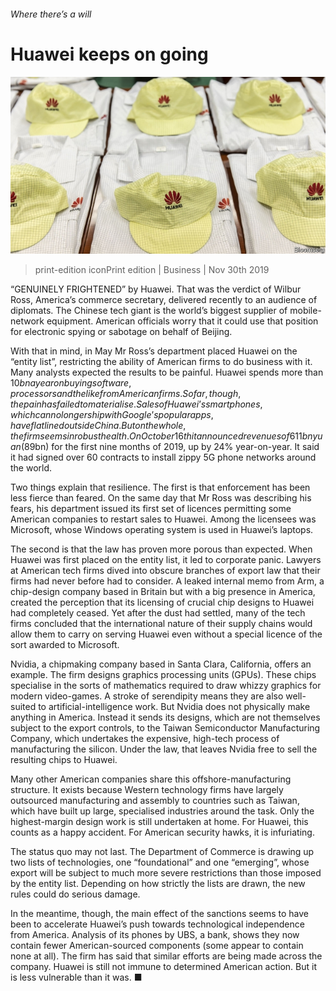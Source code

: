 ###### Where there’s a will

# Huawei keeps on going 

![image](images/20191130_wbp001.jpg) 

> print-edition iconPrint edition | Business | Nov 30th 2019 

“GENUINELY FRIGHTENED” by Huawei. That was the verdict of Wilbur Ross, America’s commerce secretary, delivered recently to an audience of diplomats. The Chinese tech giant is the world’s biggest supplier of mobile-network equipment. American officials worry that it could use that position for electronic spying or sabotage on behalf of Beijing. 

With that in mind, in May Mr Ross’s department placed Huawei on the “entity list”, restricting the ability of American firms to do business with it. Many analysts expected the results to be painful. Huawei spends more than $10bn a year on buying software, processors and the like from American firms. So far, though, the pain has failed to materialise. Sales of Huawei’s smartphones, which can no longer ship with Google’s popular apps, have flatlined outside China. But on the whole, the firm seems in robust health. On October 16th it announced revenues of 611bn yuan ($89bn) for the first nine months of 2019, up by 24% year-on-year. It said it had signed over 60 contracts to install zippy 5G phone networks around the world. 

Two things explain that resilience. The first is that enforcement has been less fierce than feared. On the same day that Mr Ross was describing his fears, his department issued its first set of licences permitting some American companies to restart sales to Huawei. Among the licensees was Microsoft, whose Windows operating system is used in Huawei’s laptops. 

The second is that the law has proven more porous than expected. When Huawei was first placed on the entity list, it led to corporate panic. Lawyers at American tech firms dived into obscure branches of export law that their firms had never before had to consider. A leaked internal memo from Arm, a chip-design company based in Britain but with a big presence in America, created the perception that its licensing of crucial chip designs to Huawei had completely ceased. Yet after the dust had settled, many of the tech firms concluded that the international nature of their supply chains would allow them to carry on serving Huawei even without a special licence of the sort awarded to Microsoft. 

Nvidia, a chipmaking company based in Santa Clara, California, offers an example. The firm designs graphics processing units (GPUs). These chips specialise in the sorts of mathematics required to draw whizzy graphics for modern video-games. A stroke of serendipity means they are also well-suited to artificial-intelligence work. But Nvidia does not physically make anything in America. Instead it sends its designs, which are not themselves subject to the export controls, to the Taiwan Semiconductor Manufacturing Company, which undertakes the expensive, high-tech process of manufacturing the silicon. Under the law, that leaves Nvidia free to sell the resulting chips to Huawei. 

Many other American companies share this offshore-manufacturing structure. It exists because Western technology firms have largely outsourced manufacturing and assembly to countries such as Taiwan, which have built up large, specialised industries around the task. Only the highest-margin design work is still undertaken at home. For Huawei, this counts as a happy accident. For American security hawks, it is infuriating. 

The status quo may not last. The Department of Commerce is drawing up two lists of technologies, one “foundational” and one “emerging”, whose export will be subject to much more severe restrictions than those imposed by the entity list. Depending on how strictly the lists are drawn, the new rules could do serious damage. 

In the meantime, though, the main effect of the sanctions seems to have been to accelerate Huawei’s push towards technological independence from America. Analysis of its phones by UBS, a bank, shows they now contain fewer American-sourced components (some appear to contain none at all). The firm has said that similar efforts are being made across the company. Huawei is still not immune to determined American action. But it is less vulnerable than it was. ■ 

